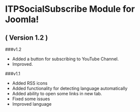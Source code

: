 ITPSocialSubscribe Module for Joomla! 
==========================
( Version 1.2 )
--------------------------

###v1.2
* Added a button for subscribing to YouTube Channel.
* Improved.

###v1.1
* Added RSS icons
* Added functionality for detecting language automatically
* Added ability to open some links in new tab.
* Fixed some issues
* Improved language
